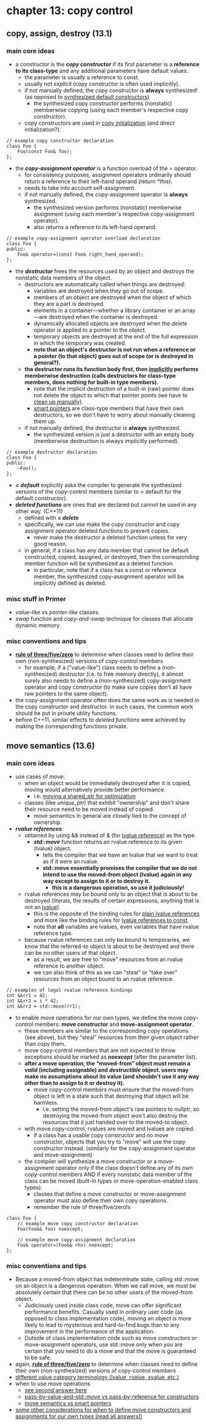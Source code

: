 # chapter 13: copy control

## copy, assign, destroy (13.1)

### main core ideas
- a constructor is the ***copy constructor*** if its first parameter is a **reference to its class-type** and any additional parameters have default values.
	- the parameter is usually a reference to const.
	- usually not *explicit* (copy constructor is often used implicitly).
	- if not manually defined, the copy constructor is **always** synthesized! (as opposed to [synthesized default constructors](https://github.com/tedklin/back-to-basics/blob/master/cpp/primer/ch-07.md#constructors))
		- the synthesized copy constructor performs (nonstatic) memberwise copying (using each member's respective copy constructor).
	- copy constructors are used in [copy initialization](https://github.com/tedklin/back-to-basics/blob/master/cpp/primer/ch-02.md#variables-22) (and direct initialization?).
~~~
// example copy constructor declaration
class Foo {
	Foo(const Foo& foo);
};
~~~

- the ***copy-assignment operator*** is a function overload of the = operator.
	- for consistency purposes, assignment operators ordinarily should return a reference to their left-hand operand (return *\*this*).
	- needs to take into account self-assignment.
	- if not manually defined, the copy-assignment operator is **always** synthesized.
		- the synthesized version performs (nonstatic) memberwise assignment (using each member's respective copy-assignment operator).
		- also returns a reference to its left-hand operand.
~~~
// example copy-assignment operator overload declaration
class Foo {
public:
	Foo& operator=(const Foo& right_hand_operand);
};
~~~

- the ***destructor*** frees the resources used by an object and destroys the nonstatic data members of the object.
	- destructors are automatically called when things are destroyed:
		- variables are destroyed when they go out of scope.
		- members of an object are destroyed when the object of which they are a part is destroyed.
		- elements in a container—whether a library container or an array—are destroyed when the container is destroyed.
		- dynamically allocated objects are destroyed when the *delete* operator is applied to a pointer to the object.
		- temporary objects are destroyed at the end of the full expression in which the temporary was created.
		- **note that an object's destructor is not run when a reference or a pointer (to that object) goes out of scope (or is destroyed in general?).**
	- **the destructor runs its function body first, then <ins>implicitly</ins> performs memberwise destruction (calls destructors for class-type members, does nothing for built-in type members)**.
		- note that the implicit destruction of a built-in (raw) pointer does not delete the object to which that pointer points (we have to [clean up manually](https://github.com/tedklin/back-to-basics/blob/master/cpp/primer/ch-12.md#direct-memory-management)).
		- [smart pointers](https://github.com/tedklin/back-to-basics/blob/master/cpp/primer/ch-12.md) are class-type members that have their own destructors, so we don't have to worry about manually cleaning them up.
	- if not manually defined, the destructor is **always** synthesized.
		- the synthesized version is just a destructor with an empty body (memberwise destruction is always implicitly performed).
~~~
// example destructor declaration
class Foo {
public:
	~Foo();
};
~~~

- ***= default*** explicitly asks the compiler to generate the synthesized versions of the copy-control members (similar to = default for the default constructor).
- ***deleted functions*** are ones that are declared but cannot be used in any other way. (C++11)
	- defined with ***= delete***
	- specifically, we can use make the copy constructor and copy assignment operator deleted functions to prevent copies.
		- never make the destructor a deleted function unless for very good reason.
	- in general, if a class has any data member that cannot be default constructed, copied, assigned, or destroyed, then the corresponding member function will be synthesized as a deleted function.
		- in particular, note that if a class has a const or reference member, the synthesized copy-assignment operator will be implicitly defined as deleted.

### misc stuff in Primer
- *value-like* vs *pointer-like* classes.
- *swap* function and *copy-and-swap* technique for classes that allocate dynamic memory.

### misc conventions and tips
- [**rule of three/five/zero**](https://en.cppreference.com/w/cpp/language/rule_of_three) to determine when classes need to define their own (non-synthesized) versions of copy-control members
	- for example, if a ("value-like") class needs to define a (non-synthesized) destructor (i.e. to free memory directly), it almost surely also needs to define a (non-synthesized) copy-assignment operator and copy constructor (to make sure copies don't all have raw pointers to the same object).
- the copy-assignment operator often does the same work as is needed in the copy constructor and destructor. in such cases, the common
work should be put in private utility functions.
- before C++11, similar effects to *deleted functions* were achieved by making the corresponding functions private.


## move semantics (13.6)

### main core ideas
- use cases of *move*:
	- when an object would be immediately destroyed after it is copied, moving would alternatively provide better performance.
		- i.e. [moving a shared_ptr for optimization](https://stackoverflow.com/questions/41871115/why-would-i-stdmove-an-stdshared-ptr)
	- classes (like *unique_ptr*) that exhibit "ownership" and don't share their resource need to be moved instead of copied.
		- move semantics in general are closely tied to the concept of ownership.
- ***rvalue references***
	- obtained by using && instead of & (for [lvalue reference](https://github.com/tedklin/back-to-basics/blob/master/cpp/primer/ch-02.md#compound-types-23)) as the type.
		- ***std::move*** function returns an rvalue reference to its given (lvalue) object.
			- tells the compiler that we have an lvalue that we want to treat as if it were an rvalue.
			- **std::move essentially promises the compiler that we do not intend to use the moved-from object (lvalue) again in any way except to assign to it or to destroy it.**
				- **this is a dangerous operation, so use it judiciously!**
	- rvalue references may be bound only to an object that is about to be destroyed (literals, the results of certain expressions, anything that is not an [lvalue](https://github.com/tedklin/back-to-basics/blob/master/cpp/primer/ch-04.md#chapter-4-expressions)).
		- this is the opposite of the binding rules for [plain lvalue references](https://github.com/tedklin/back-to-basics/blob/master/cpp/primer/ch-02.md#compound-types-23) and more like the binding rules for [lvalue references to const](https://github.com/tedklin/back-to-basics/blob/master/cpp/primer/ch-02.md#const-qualifier-24).
		- note that **all** variables are lvalues, even variables that have rvalue reference type.
	- because rvalue references can only be bound to temporaries, we know that the referred-to object is about to be destroyed and there can be no other users of that object.
		- as a result, we are free to “move” resources from an rvalue reference to another object.
		- we can also think of this as we can "steal" or "take over" resources from an object bound to an rvalue reference.
~~~
// examples of legal rvalue reference bindings
int &&rr1 = 42;
int &&rr2 = i * 42;
int &&rr3 = std::move(rr1);
~~~
- to enable move operations for our own types, we define the move copy-control members: **move constructor** and **move-assignment operator**. 
	- these members are similar to the corresponding copy operations (see above), but they “steal” resources from their given object rather than copy them.
	- move copy-control members that are not expected to throw exceptions should be marked as ***noexcept*** (after the parameter list).
	- **after a move operation, the “moved-from” object must remain a *valid* (including assignable) and *destructible* object. users may make no assumptions about its value (and shouldn't use it any way other than to assign to it or destroy it).**
		- move copy-control members must ensure that the moved-from object is left in a state such that destroying that object will be harmless.
			- i.e. setting the moved-from object's raw pointers to nullptr, so destroying the moved-from object won't also destroy the resources that it just handed over to the moved-to object.
	- with move copy-control, rvalues are moved and lvalues are copied.
		- if a class has a usable copy constructor and no move constructor, objects that you try to "move" will use the copy constructor instead. (similarly for the copy-assignment operator and move-assignment)
	- the compiler will synthesize a move constructor or a move-assignment operator only if the class doesn’t define any of its own copy-control members AND if every nonstatic data member of the class can be moved (built-in types or move-operation-enabled class types).
		- classes that define a move constructor or move-assignment operator must also define their own copy operations.
		- remember the rule of three/five/zero!s
~~~
class Foo {
	// example move copy constructor declaration
	Foo(Foo&& foo) noexcept;
	
	// example move copy-assignment declaration
	Foo& operator=(Foo&& rhs) noexcept;
};
~~~

### misc conventions and tips
- Because a moved-from object has indeterminate state, calling std::move on an object is a dangerous operation. When we call move, we must be absolutely certain that there can be no other users of the moved-from object.
	- Judiciously used inside class code, move can offer significant performance benefits. Casually used in ordinary user code (as opposed to class implementation code), moving an object is more likely to lead to mysterious and hard-to-find bugs than to any improvement in the performance of the application.
	- Outside of class implementation code such as move constructors or move-assignment operators, use std::move only when you are certain that you need to do a move and that the move is guaranteed to be safe.
- again, [**rule of three/five/zero**](https://en.cppreference.com/w/cpp/language/rule_of_three) to determine when classes need to define their own (non-synthesized) versions of copy-control members
- [different value category terminology (lvalue, rvalue, xvalue, etc.)](https://github.com/tedklin/back-to-basics/blob/master/cpp/primer/ch-04.md#chapter-4-expressions)
- when to use move operations
	- [see second answer here](https://stackoverflow.com/questions/3413470/what-is-stdmove-and-when-should-it-be-used)
	- [pass-by-value-and-std::move vs pass-by-reference for constructors](https://stackoverflow.com/questions/51705967/advantages-of-pass-by-value-and-stdmove-over-pass-by-reference)
	- [move semantics vs smart pointers](https://stackoverflow.com/questions/44275222/compare-the-habits-between-move-and-smart-pointer-in-c)
- [some other considerations for when to define move constructors and assignments for our own types (read all answers!)](https://stackoverflow.com/questions/11077103/when-to-use-move-constructors-assignments)
